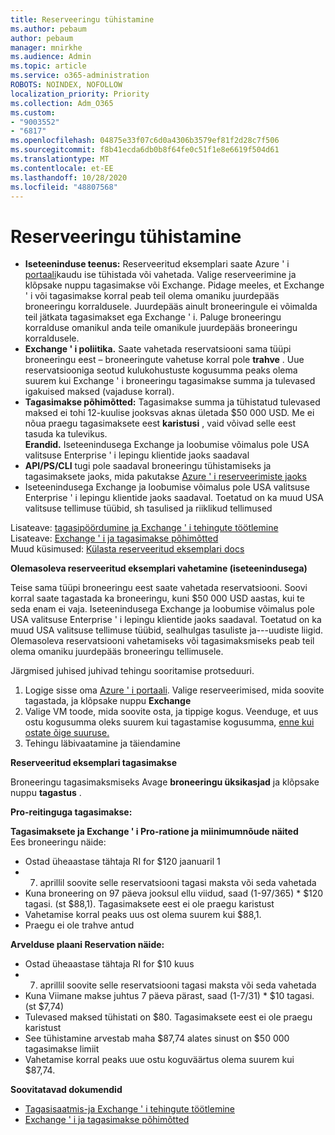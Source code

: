 ```yaml
---
title: Reserveeringu tühistamine
ms.author: pebaum
author: pebaum
manager: mnirkhe
ms.audience: Admin
ms.topic: article
ms.service: o365-administration
ROBOTS: NOINDEX, NOFOLLOW
localization_priority: Priority
ms.collection: Adm_O365
ms.custom:
- "9003552"
- "6817"
ms.openlocfilehash: 04875e33f07c6d0a4306b3579ef81f2d28c7f506
ms.sourcegitcommit: f8b41ecda6db0b8f64fe0c51f1e8e6619f504d61
ms.translationtype: MT
ms.contentlocale: et-EE
ms.lasthandoff: 10/28/2020
ms.locfileid: "48807568"
---
```

# <a name="cancelling-reservation"></a>Reserveeringu tühistamine

- **Iseteeninduse teenus:** Reserveeritud eksemplari saate Azure ' i [portaali](https://portal.azure.com/#blade/Microsoft_Azure_Reservations/ReservationsBrowseBlade)kaudu ise tühistada või vahetada. Valige reserveerimine ja klõpsake nuppu tagasimakse või Exchange. Pidage meeles, et Exchange ' i või tagasimakse korral peab teil olema omaniku juurdepääs broneeringu korraldusele. Juurdepääs ainult broneeringule ei võimalda teil jätkata tagasimakset ega Exchange ' i. Paluge broneeringu korralduse omanikul anda teile omanikule juurdepääs broneeringu korraldusele.
- **Exchange ' i poliitika.** Saate vahetada reservatsiooni sama tüüpi broneeringu eest – broneeringute vahetuse korral pole **trahve** . Uue reservatsiooniga seotud kulukohustuste kogusumma peaks olema suurem kui Exchange ' i broneeringu tagasimakse summa ja tulevased igakuised maksed (vajaduse korral).
- **Tagasimakse põhimõtted:** Tagasimakse summa ja tühistatud tulevased maksed ei tohi 12-kuulise jooksvas aknas ületada $50 000 USD. Me ei nõua praegu tagasimaksete eest **karistusi** , vaid võivad selle eest tasuda ka tulevikus.  
    **Erandid.** Iseteenindusega Exchange ja loobumise võimalus pole USA valitsuse Enterprise ' i lepingu klientide jaoks saadaval
- **API/PS/CLI** tugi pole saadaval broneeringu tühistamiseks ja tagasimaksete jaoks, mida pakutakse [Azure ' i reserveerimiste jaoks](https://docs.microsoft.com/azure/cost-management-billing/reservations/exchange-and-refund-azure-reservations?WT.mc_id=Portal-Microsoft_Azure_Support)
- Iseteenindusega Exchange ja loobumise võimalus pole USA valitsuse Enterprise ' i lepingu klientide jaoks saadaval. Toetatud on ka muud USA valitsuse tellimuse tüübid, sh tasulised ja riiklikud tellimused

Lisateave: [tagasipöördumine ja Exchange ' i tehingute töötlemine](https://docs.microsoft.com/azure/billing/billing-azure-reservations-self-service-exchange-and-refund?WT.mc_id=Portal-Microsoft_Azure_Support#how-return-and-exchange-transactions-are-processed)  
Lisateave: [Exchange ' i ja tagasimakse põhimõtted](https://docs.microsoft.com/azure/billing/billing-azure-reservations-self-service-exchange-and-refund?WT.mc_id=Portal-Microsoft_Azure_Support#exchange-policies)  
Muud küsimused: [Külasta reserveeritud eksemplari docs](https://docs.microsoft.com/azure/billing/billing-save-compute-costs-reservations?WT.mc_id=Portal-Microsoft_Azure_Support)

**Olemasoleva reserveeritud eksemplari vahetamine (iseteenindusega)**

Teise sama tüüpi broneeringu eest saate vahetada reservatsiooni. Soovi korral saate tagastada ka broneeringu, kuni $50 000 USD aastas, kui te seda enam ei vaja. Iseteenindusega Exchange ja loobumise võimalus pole USA valitsuse Enterprise ' i lepingu klientide jaoks saadaval. Toetatud on ka muud USA valitsuse tellimuse tüübid, sealhulgas tasuliste ja---uudiste liigid. Olemasoleva reservatsiooni vahetamiseks või tagasimaksmiseks peab teil olema omaniku juurdepääs broneeringu tellimusele.

Järgmised juhised juhivad tehingu sooritamise protseduuri.

1. Logige sisse oma [Azure ' i portaali](https://portal.azure.com/#blade/Microsoft_Azure_Reservations/ReservationsBrowseBlade). Valige reserveerimised, mida soovite tagastada, ja klõpsake nuppu **Exchange**
2. Valige VM toode, mida soovite osta, ja tippige kogus. Veenduge, et uus ostu kogusumma oleks suurem kui tagastamise kogusumma, [enne kui ostate õige suuruse.](https://docs.microsoft.com/azure/virtual-machines/windows/prepay-reserved-vm-instances?WT.mc_id=Portal-Microsoft_Azure_Support#determine-the-right-vm-size-before-you-buy)
3. Tehingu läbivaatamine ja täiendamine

**Reserveeritud eksemplari tagasimakse**

Broneeringu tagasimaksmiseks Avage **broneeringu üksikasjad** ja klõpsake nuppu **tagastus** .

**Pro-reitinguga tagasimakse:**

**Tagasimaksete ja Exchange ' i Pro-ratione ja miinimumnõude näited**  
Ees broneeringu näide:

- Ostad üheaastase tähtaja RI for $120 jaanuaril 1
- 7. aprillil soovite selle reservatsiooni tagasi maksta või seda vahetada
- Kuna broneering on 97 päeva jooksul ellu viidud, saad (1-97/365) * $120 tagasi. (st $88,1). Tagasimaksete eest ei ole praegu karistust
- Vahetamise korral peaks uus ost olema suurem kui $88,1.
- Praegu ei ole trahve antud

**Arvelduse plaani Reservation näide:**

- Ostad üheaastase tähtaja RI for $10 kuus
- 7. aprillil soovite selle reservatsiooni tagasi maksta või seda vahetada
- Kuna Viimane makse juhtus 7 päeva pärast, saad (1-7/31) * $10 tagasi. (st $7,74)
- Tulevased maksed tühistati on $80. Tagasimaksete eest ei ole praegu karistust
- See tühistamine arvestab maha $87,74 alates sinust on $50 000 tagasimakse limiit
- Vahetamise korral peaks uue ostu koguväärtus olema suurem kui $87,74.

**Soovitatavad dokumendid**

- [Tagasisaatmis-ja Exchange ' i tehingute töötlemine](https://docs.microsoft.com/azure/billing/billing-azure-reservations-self-service-exchange-and-refund?WT.mc_id=Portal-Microsoft_Azure_Support#how-return-and-exchange-transactions-are-processed)
- [Exchange ' i ja tagasimakse põhimõtted](https://docs.microsoft.com/azure/billing/billing-azure-reservations-self-service-exchange-and-refund?WT.mc_id=Portal-Microsoft_Azure_Support#exchange-policies)